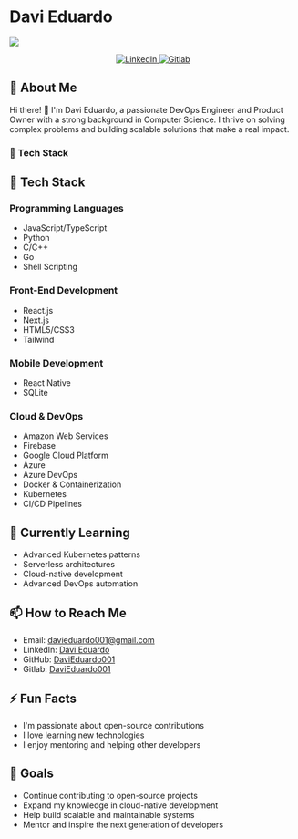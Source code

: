 # Davi Eduardo


<img src="https://readme-typing-svg.herokuapp.com/?lines=DevOps+Engineer+%26+Product+Owner;Passionate+about+Cloud+and+Automation;Building+scalable+solutions&center=true&size=27">


<p align="center">
  <a href="https://www.linkedin.com/in/davi-eduardo-costa/">
    <img src="https://img.shields.io/badge/LinkedIn-Connect-blue?style=for-the-badge&logo=linkedin" alt="LinkedIn">
  </a>
  <a href="https://gitlab.com/davieduardocosta.miranda">
    <img src="https://img.shields.io/badge/Gitlab-Profile-black?style=for-the-badge&logo=gitlab" alt="Gitlab">
  </a>
</p>

## 🌟 About Me

Hi there! 👋 I'm Davi Eduardo, a passionate DevOps Engineer and Product Owner with a strong background in Computer Science. I thrive on solving complex problems and building scalable solutions that make a real impact.

### 🎯 Tech Stack

## 🚀 Tech Stack

### Programming Languages
- JavaScript/TypeScript
- Python
- C/C++
- Go
- Shell Scripting

### Front-End Development
- React.js
- Next.js
- HTML5/CSS3
- Tailwind

### Mobile Development
- React Native
- SQLite

### Cloud & DevOps
- Amazon Web Services
- Firebase
- Google Cloud Platform
- Azure
- Azure DevOps
- Docker & Containerization
- Kubernetes
- CI/CD Pipelines

## 🌱 Currently Learning

- Advanced Kubernetes patterns
- Serverless architectures
- Cloud-native development
- Advanced DevOps automation

## 📫 How to Reach Me

- Email: davieduardo001@gmail.com
- LinkedIn: [Davi Eduardo](https://www.linkedin.com/in/davieduardo001/)
- GitHub: [DaviEduardo001](https://github.com/DaviEduardo001)
- Gitlab: [DaviEduardo001](https://gitlab.com/davieduardocosta.miranda)

## ⚡ Fun Facts

- I'm passionate about open-source contributions
- I love learning new technologies
- I enjoy mentoring and helping other developers

## 🎯 Goals

- Continue contributing to open-source projects
- Expand my knowledge in cloud-native development
- Help build scalable and maintainable systems
- Mentor and inspire the next generation of developers
